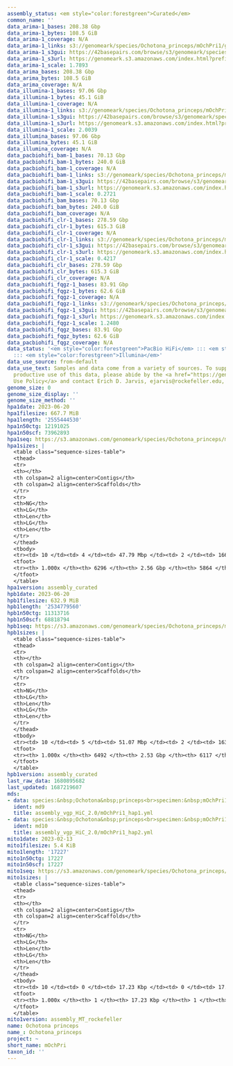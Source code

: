 ```yaml
---
assembly_status: <em style="color:forestgreen">Curated</em>
common_name: ''
data_arima-1_bases: 208.38 Gbp
data_arima-1_bytes: 108.5 GiB
data_arima-1_coverage: N/A
data_arima-1_links: s3://genomeark/species/Ochotona_princeps/mOchPri1/genomic_data/arima/<br>
data_arima-1_s3gui: https://42basepairs.com/browse/s3/genomeark/species/Ochotona_princeps/mOchPri1/genomic_data/arima/
data_arima-1_s3url: https://genomeark.s3.amazonaws.com/index.html?prefix=species/Ochotona_princeps/mOchPri1/genomic_data/arima/
data_arima-1_scale: 1.7893
data_arima_bases: 208.38 Gbp
data_arima_bytes: 108.5 GiB
data_arima_coverage: N/A
data_illumina-1_bases: 97.06 Gbp
data_illumina-1_bytes: 45.1 GiB
data_illumina-1_coverage: N/A
data_illumina-1_links: s3://genomeark/species/Ochotona_princeps/mOchPri1/genomic_data/illumina/<br>
data_illumina-1_s3gui: https://42basepairs.com/browse/s3/genomeark/species/Ochotona_princeps/mOchPri1/genomic_data/illumina/
data_illumina-1_s3url: https://genomeark.s3.amazonaws.com/index.html?prefix=species/Ochotona_princeps/mOchPri1/genomic_data/illumina/
data_illumina-1_scale: 2.0039
data_illumina_bases: 97.06 Gbp
data_illumina_bytes: 45.1 GiB
data_illumina_coverage: N/A
data_pacbiohifi_bam-1_bases: 70.13 Gbp
data_pacbiohifi_bam-1_bytes: 240.0 GiB
data_pacbiohifi_bam-1_coverage: N/A
data_pacbiohifi_bam-1_links: s3://genomeark/species/Ochotona_princeps/mOchPri1/genomic_data/pacbio_hifi/<br>
data_pacbiohifi_bam-1_s3gui: https://42basepairs.com/browse/s3/genomeark/species/Ochotona_princeps/mOchPri1/genomic_data/pacbio_hifi/
data_pacbiohifi_bam-1_s3url: https://genomeark.s3.amazonaws.com/index.html?prefix=species/Ochotona_princeps/mOchPri1/genomic_data/pacbio_hifi/
data_pacbiohifi_bam-1_scale: 0.2721
data_pacbiohifi_bam_bases: 70.13 Gbp
data_pacbiohifi_bam_bytes: 240.0 GiB
data_pacbiohifi_bam_coverage: N/A
data_pacbiohifi_clr-1_bases: 278.59 Gbp
data_pacbiohifi_clr-1_bytes: 615.3 GiB
data_pacbiohifi_clr-1_coverage: N/A
data_pacbiohifi_clr-1_links: s3://genomeark/species/Ochotona_princeps/mOchPri1/genomic_data/pacbio_hifi/<br>
data_pacbiohifi_clr-1_s3gui: https://42basepairs.com/browse/s3/genomeark/species/Ochotona_princeps/mOchPri1/genomic_data/pacbio_hifi/
data_pacbiohifi_clr-1_s3url: https://genomeark.s3.amazonaws.com/index.html?prefix=species/Ochotona_princeps/mOchPri1/genomic_data/pacbio_hifi/
data_pacbiohifi_clr-1_scale: 0.4217
data_pacbiohifi_clr_bases: 278.59 Gbp
data_pacbiohifi_clr_bytes: 615.3 GiB
data_pacbiohifi_clr_coverage: N/A
data_pacbiohifi_fqgz-1_bases: 83.91 Gbp
data_pacbiohifi_fqgz-1_bytes: 62.6 GiB
data_pacbiohifi_fqgz-1_coverage: N/A
data_pacbiohifi_fqgz-1_links: s3://genomeark/species/Ochotona_princeps/mOchPri1/genomic_data/pacbio_hifi/<br>
data_pacbiohifi_fqgz-1_s3gui: https://42basepairs.com/browse/s3/genomeark/species/Ochotona_princeps/mOchPri1/genomic_data/pacbio_hifi/
data_pacbiohifi_fqgz-1_s3url: https://genomeark.s3.amazonaws.com/index.html?prefix=species/Ochotona_princeps/mOchPri1/genomic_data/pacbio_hifi/
data_pacbiohifi_fqgz-1_scale: 1.2480
data_pacbiohifi_fqgz_bases: 83.91 Gbp
data_pacbiohifi_fqgz_bytes: 62.6 GiB
data_pacbiohifi_fqgz_coverage: N/A
data_status: '<em style="color:forestgreen">PacBio HiFi</em> ::: <em style="color:forestgreen">Arima</em>
  ::: <em style="color:forestgreen">Illumina</em>'
data_use_source: from-default
data_use_text: Samples and data come from a variety of sources. To support fair and
  productive use of this data, please abide by the <a href="https://genome10k.soe.ucsc.edu/data-use-policies/">Data
  Use Policy</a> and contact Erich D. Jarvis, ejarvis@rockefeller.edu, with any questions.
genome_size: 0
genome_size_display: ''
genome_size_method: ''
hpa1date: 2023-06-20
hpa1filesize: 667.7 MiB
hpa1length: '2555444530'
hpa1n50ctg: 12191025
hpa1n50scf: 73962893
hpa1seq: https://s3.amazonaws.com/genomeark/species/Ochotona_princeps/mOchPri1/assembly_curated/mOchPri1.hap1.cur.20230620.fasta.gz
hpa1sizes: |
  <table class="sequence-sizes-table">
  <thead>
  <tr>
  <th></th>
  <th colspan=2 align=center>Contigs</th>
  <th colspan=2 align=center>Scaffolds</th>
  </tr>
  <tr>
  <th>NG</th>
  <th>LG</th>
  <th>Len</th>
  <th>LG</th>
  <th>Len</th>
  </tr>
  </thead>
  <tbody>
  <tr><td> 10 </td><td> 4 </td><td> 47.79 Mbp </td><td> 2 </td><td> 166.92 Mbp </td></tr><tr><td> 20 </td><td> 11 </td><td> 33.86 Mbp </td><td> 4 </td><td> 113.89 Mbp </td></tr><tr><td> 30 </td><td> 20 </td><td> 23.41 Mbp </td><td> 6 </td><td> 107.80 Mbp </td></tr><tr><td> 40 </td><td> 33 </td><td> 17.26 Mbp </td><td> 9 </td><td> 83.05 Mbp </td></tr><tr style="background-color:#cccccc;"><td> 50 </td><td> 51 </td><td style="background-color:#88ff88;"> 12.19 Mbp </td><td> 12 </td><td style="background-color:#88ff88;"> 73.96 Mbp </td></tr><tr><td> 60 </td><td> 77 </td><td> 8.10 Mbp </td><td> 16 </td><td> 58.49 Mbp </td></tr><tr><td> 70 </td><td> 118 </td><td> 4.83 Mbp </td><td> 21 </td><td> 43.45 Mbp </td></tr><tr><td> 80 </td><td> 205 </td><td> 1.89 Mbp </td><td> 28 </td><td> 32.46 Mbp </td></tr><tr><td> 90 </td><td> 869 </td><td> 121.15 Kbp </td><td> 447 </td><td> 122.96 Kbp </td></tr><tr><td> 100 </td><td> 6296 </td><td> 10.34 Kbp </td><td> 5864 </td><td> 12.75 Kbp </td></tr></tbody>
  <tfoot>
  <tr><th> 1.000x </th><th> 6296 </th><th> 2.56 Gbp </th><th> 5864 </th><th> 2.56 Gbp </th></tr>
  </tfoot>
  </table>
hpa1version: assembly_curated
hpb1date: 2023-06-20
hpb1filesize: 632.9 MiB
hpb1length: '2534779560'
hpb1n50ctg: 11313716
hpb1n50scf: 68818794
hpb1seq: https://s3.amazonaws.com/genomeark/species/Ochotona_princeps/mOchPri1/assembly_curated/mOchPri1.hap2.cur.20230620.fasta.gz
hpb1sizes: |
  <table class="sequence-sizes-table">
  <thead>
  <tr>
  <th></th>
  <th colspan=2 align=center>Contigs</th>
  <th colspan=2 align=center>Scaffolds</th>
  </tr>
  <tr>
  <th>NG</th>
  <th>LG</th>
  <th>Len</th>
  <th>LG</th>
  <th>Len</th>
  </tr>
  </thead>
  <tbody>
  <tr><td> 10 </td><td> 5 </td><td> 51.07 Mbp </td><td> 2 </td><td> 163.41 Mbp </td></tr><tr><td> 20 </td><td> 10 </td><td> 38.30 Mbp </td><td> 4 </td><td> 110.88 Mbp </td></tr><tr><td> 30 </td><td> 19 </td><td> 24.09 Mbp </td><td> 7 </td><td> 87.11 Mbp </td></tr><tr><td> 40 </td><td> 31 </td><td> 16.76 Mbp </td><td> 10 </td><td> 81.67 Mbp </td></tr><tr style="background-color:#cccccc;"><td> 50 </td><td> 50 </td><td style="background-color:#88ff88;"> 11.31 Mbp </td><td> 13 </td><td style="background-color:#88ff88;"> 68.82 Mbp </td></tr><tr><td> 60 </td><td> 77 </td><td> 7.35 Mbp </td><td> 17 </td><td> 53.00 Mbp </td></tr><tr><td> 70 </td><td> 129 </td><td> 3.34 Mbp </td><td> 23 </td><td> 36.92 Mbp </td></tr><tr><td> 80 </td><td> 305 </td><td> 0.61 Mbp </td><td> 31 </td><td> 16.09 Mbp </td></tr><tr><td> 90 </td><td> 1620 </td><td> 99.62 Kbp </td><td> 1256 </td><td> 100.13 Kbp </td></tr><tr><td> 100 </td><td> 6492 </td><td> 6.31 Kbp </td><td> 6117 </td><td> 11.52 Kbp </td></tr></tbody>
  <tfoot>
  <tr><th> 1.000x </th><th> 6492 </th><th> 2.53 Gbp </th><th> 6117 </th><th> 2.53 Gbp </th></tr>
  </tfoot>
  </table>
hpb1version: assembly_curated
last_raw_data: 1680895682
last_updated: 1687219607
mds:
- data: species:&nbsp;Ochotona&nbsp;princeps<br>specimen:&nbsp;mOchPri1<br>projects:&nbsp;<br>&nbsp;&nbsp;-&nbsp;vgp<br>data_location:&nbsp;S3<br>release_to:&nbsp;S3<br>haplotype_to_curate:&nbsp;hap1<br>hap1:&nbsp;s3://genomeark/species/Ochotona_princeps/mOchPri1/assembly_vgp_HiC_2.0/mOchPri1.HiC.hap1.20230417.fasta.gz<br>hap2:&nbsp;s3://genomeark/species/Ochotona_princeps/mOchPri1/assembly_vgp_HiC_2.0/mOchPri1.HiC.hap2.20230417.fasta.gz<br>pretext_hap1:&nbsp;s3://genomeark/species/Ochotona_princeps/mOchPri1/assembly_vgp_HiC_2.0/evaluation/hap1/pretext/mOchPri1_hap1__s2_heatmap.pretext<br>pretext_hap2:&nbsp;s3://genomeark/species/Ochotona_princeps/mOchPri1/assembly_vgp_HiC_2.0/evaluation/hap2/pretext/mOchPri1_hap2__s2_heatmap.pretext<br>kmer_spectra_img:&nbsp;s3://genomeark/species/Ochotona_princeps/mOchPri1/assembly_vgp_HiC_2.0/evaluation/merqury/mOchPri1_png/<br>mito:&nbsp;s3://genomeark/species/Ochotona_princeps/mOchPri1/assembly_MT_rockefeller/mOchPri1.MT.20230213.fasta.gz<br>pacbio_read_dir:&nbsp;s3://genomeark/species/Ochotona_princeps/mOchPri1/genomic_data/pacbio_hifi/<br>pacbio_read_type:&nbsp;hifi<br>hic_read_dir:&nbsp;s3://genomeark/species/Ochotona_princeps/mOchPri1/genomic_data/arima/<br>pipeline:<br>&nbsp;&nbsp;-&nbsp;hifiasm&nbsp;(0.16.1+galaxy4)<br>&nbsp;&nbsp;-&nbsp;yahs&nbsp;(1.2a.2+galaxy0)<br>assembled_by_group:&nbsp;Rockefeller<br>notes:&nbsp;This&nbsp;was&nbsp;a&nbsp;hifiasm-HiC&nbsp;assembly&nbsp;of&nbsp;mOchPri1,&nbsp;resulting&nbsp;in&nbsp;two&nbsp;complete&nbsp;haplotypes.&nbsp;This&nbsp;individual&nbsp;did&nbsp;not&nbsp;have&nbsp;bionano&nbsp;data.&nbsp;HiC&nbsp;scaffolding&nbsp;was&nbsp;performed&nbsp;with&nbsp;yahs.&nbsp;Metadata&nbsp;and&nbsp;k-mer&nbsp;spectra&nbsp;indicate&nbsp;a&nbsp;heterogametic&nbsp;(male)&nbsp;specimen.&nbsp;The&nbsp;HiC&nbsp;prep&nbsp;was&nbsp;Arima&nbsp;kit&nbsp;2.&nbsp;I&nbsp;am&nbsp;submitting&nbsp;both&nbsp;hap1&nbsp;&&nbsp;hap2&nbsp;for&nbsp;dual&nbsp;curation.&nbsp;This&nbsp;is&nbsp;the&nbsp;curation&nbsp;ticket&nbsp;for&nbsp;hap1.&nbsp;
  ident: md9
  title: assembly_vgp_HiC_2.0/mOchPri1_hap1.yml
- data: species:&nbsp;Ochotona&nbsp;princeps<br>specimen:&nbsp;mOchPri1<br>projects:&nbsp;<br>&nbsp;&nbsp;-&nbsp;vgp<br>data_location:&nbsp;S3<br>release_to:&nbsp;S3<br>haplotype_to_curate:&nbsp;hap2<br>hap1:&nbsp;s3://genomeark/species/Ochotona_princeps/mOchPri1/assembly_vgp_HiC_2.0/mOchPri1.HiC.hap1.20230417.fasta.gz<br>hap2:&nbsp;s3://genomeark/species/Ochotona_princeps/mOchPri1/assembly_vgp_HiC_2.0/mOchPri1.HiC.hap2.20230417.fasta.gz<br>pretext_hap1:&nbsp;s3://genomeark/species/Ochotona_princeps/mOchPri1/assembly_vgp_HiC_2.0/evaluation/hap1/pretext/mOchPri1_hap1__s2_heatmap.pretext<br>pretext_hap2:&nbsp;s3://genomeark/species/Ochotona_princeps/mOchPri1/assembly_vgp_HiC_2.0/evaluation/hap2/pretext/mOchPri1_hap2__s2_heatmap.pretext<br>kmer_spectra_img:&nbsp;s3://genomeark/species/Ochotona_princeps/mOchPri1/assembly_vgp_HiC_2.0/evaluation/merqury/mOchPri1_png/<br>mito:&nbsp;s3://genomeark/species/Ochotona_princeps/mOchPri1/assembly_MT_rockefeller/mOchPri1.MT.20230213.fasta.gz<br>pacbio_read_dir:&nbsp;s3://genomeark/species/Ochotona_princeps/mOchPri1/genomic_data/pacbio_hifi/<br>pacbio_read_type:&nbsp;hifi<br>hic_read_dir:&nbsp;s3://genomeark/species/Ochotona_princeps/mOchPri1/genomic_data/arima/<br>pipeline:<br>&nbsp;&nbsp;-&nbsp;hifiasm&nbsp;(0.16.1+galaxy4)<br>&nbsp;&nbsp;-&nbsp;yahs&nbsp;(1.2a.2+galaxy0)<br>assembled_by_group:&nbsp;Rockefeller<br>notes:&nbsp;This&nbsp;was&nbsp;a&nbsp;hifiasm-HiC&nbsp;assembly&nbsp;of&nbsp;mOchPri1,&nbsp;resulting&nbsp;in&nbsp;two&nbsp;complete&nbsp;haplotypes.&nbsp;This&nbsp;individual&nbsp;did&nbsp;not&nbsp;have&nbsp;bionano&nbsp;data.&nbsp;HiC&nbsp;scaffolding&nbsp;was&nbsp;performed&nbsp;with&nbsp;yahs.&nbsp;Metadata&nbsp;and&nbsp;k-mer&nbsp;spectra&nbsp;indicate&nbsp;a&nbsp;heterogametic&nbsp;(male)&nbsp;specimen.&nbsp;The&nbsp;HiC&nbsp;prep&nbsp;was&nbsp;Arima&nbsp;kit&nbsp;2.&nbsp;I&nbsp;am&nbsp;submitting&nbsp;both&nbsp;hap1&nbsp;&&nbsp;hap2&nbsp;for&nbsp;dual&nbsp;curation.&nbsp;This&nbsp;is&nbsp;the&nbsp;curation&nbsp;ticket&nbsp;for&nbsp;hap2.&nbsp;
  ident: md10
  title: assembly_vgp_HiC_2.0/mOchPri1_hap2.yml
mito1date: 2023-02-13
mito1filesize: 5.4 KiB
mito1length: '17227'
mito1n50ctg: 17227
mito1n50scf: 17227
mito1seq: https://s3.amazonaws.com/genomeark/species/Ochotona_princeps/mOchPri1/assembly_MT_rockefeller/mOchPri1.MT.20230213.fasta.gz
mito1sizes: |
  <table class="sequence-sizes-table">
  <thead>
  <tr>
  <th></th>
  <th colspan=2 align=center>Contigs</th>
  <th colspan=2 align=center>Scaffolds</th>
  </tr>
  <tr>
  <th>NG</th>
  <th>LG</th>
  <th>Len</th>
  <th>LG</th>
  <th>Len</th>
  </tr>
  </thead>
  <tbody>
  <tr><td> 10 </td><td> 0 </td><td> 17.23 Kbp </td><td> 0 </td><td> 17.23 Kbp </td></tr><tr><td> 20 </td><td> 0 </td><td> 17.23 Kbp </td><td> 0 </td><td> 17.23 Kbp </td></tr><tr><td> 30 </td><td> 0 </td><td> 17.23 Kbp </td><td> 0 </td><td> 17.23 Kbp </td></tr><tr><td> 40 </td><td> 0 </td><td> 17.23 Kbp </td><td> 0 </td><td> 17.23 Kbp </td></tr><tr style="background-color:#cccccc;"><td> 50 </td><td> 0 </td><td style="background-color:#ff8888;"> 17.23 Kbp </td><td> 0 </td><td style="background-color:#ff8888;"> 17.23 Kbp </td></tr><tr><td> 60 </td><td> 0 </td><td> 17.23 Kbp </td><td> 0 </td><td> 17.23 Kbp </td></tr><tr><td> 70 </td><td> 0 </td><td> 17.23 Kbp </td><td> 0 </td><td> 17.23 Kbp </td></tr><tr><td> 80 </td><td> 0 </td><td> 17.23 Kbp </td><td> 0 </td><td> 17.23 Kbp </td></tr><tr><td> 90 </td><td> 0 </td><td> 17.23 Kbp </td><td> 0 </td><td> 17.23 Kbp </td></tr><tr><td> 100 </td><td> 0 </td><td> 17.23 Kbp </td><td> 0 </td><td> 17.23 Kbp </td></tr></tbody>
  <tfoot>
  <tr><th> 1.000x </th><th> 1 </th><th> 17.23 Kbp </th><th> 1 </th><th> 17.23 Kbp </th></tr>
  </tfoot>
  </table>
mito1version: assembly_MT_rockefeller
name: Ochotona princeps
name_: Ochotona_princeps
project: ~
short_name: mOchPri
taxon_id: ''
---
```

